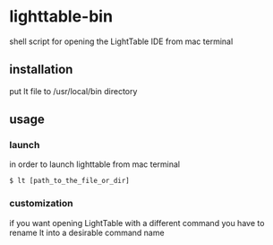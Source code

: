 lighttable-bin
==============

shell script for opening the LightTable IDE from mac terminal

## installation

put lt file to /usr/local/bin directory

## usage

### launch

in order to launch lighttable from mac terminal
```shell
$ lt [path_to_the_file_or_dir]
```

### customization

if you want opening LightTable with a different command you have to rename lt into a desirable command name
